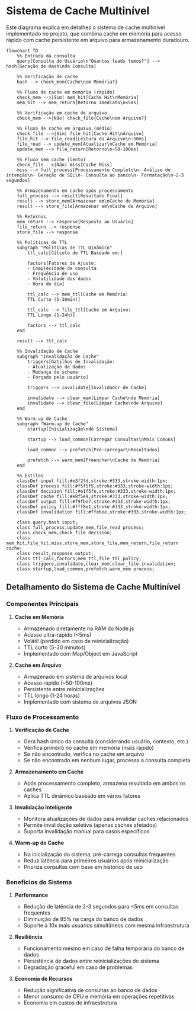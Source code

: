 # Sistema de Cache Multinível

Este diagrama explica em detalhes o sistema de cache multinível implementado no projeto, que combina cache em memória para acesso rápido com cache persistente em arquivo para armazenamento duradouro.

```mermaid
flowchart TD
    %% Entrada da consulta
    query[Consulta do Usuário\n"Quantos leads temos?"] --> hash[Geração de Hash\nda Consulta]
    
    %% Verificação de cache
    hash --> check_mem{Cache\nem Memória?}
    
    %% Fluxo de cache em memória (rápido)
    check_mem -->|Sim| mem_hit[Cache Hit\nMemória]
    mem_hit --> mem_return[Retorno Imediato\n<5ms]
    
    %% Verificação em cache de arquivo
    check_mem -->|Não| check_file{Cache\nem Arquivo?}
    
    %% Fluxo de cache em arquivo (médio)
    check_file -->|Sim| file_hit[Cache Hit\nArquivo]
    file_hit --> file_read[Leitura do Arquivo\n~50ms]
    file_read --> update_mem[Atualizar\nCache em Memória]
    update_mem --> file_return[Retorno\n~50-100ms]
    
    %% Fluxo sem cache (lento)
    check_file -->|Não| miss[Cache Miss]
    miss --> full_process[Processamento Completo\n- Análise de intenção\n- Geração de SQL\n- Consulta ao banco\n- Formatação\n~2-3 segundos]
    
    %% Armazenamento em cache após processamento
    full_process --> result[Resultado Final]
    result --> store_mem[Armazenar em\nCache de Memória]
    result --> store_file[Armazenar em\nCache de Arquivo]
    
    %% Retornos
    mem_return --> response[Resposta ao Usuário]
    file_return --> response
    store_file --> response
    
    %% Políticas de TTL
    subgraph "Políticas de TTL Dinâmico"
        ttl_calc[Cálculo de TTL Baseado em:]
        
        factors[Fatores de Ajuste:
        - Complexidade da consulta
        - Frequência de uso
        - Volatilidade dos dados
        - Hora do dia]
        
        ttl_calc --> mem_ttl[Cache em Memória:
        TTL Curto (5-30min)]
        
        ttl_calc --> file_ttl[Cache em Arquivo:
        TTL Longo (1-24h)]
        
        factors --> ttl_calc
    end
    
    result --> ttl_calc
    
    %% Invalidação de Cache
    subgraph "Invalidação de Cache"
        triggers[Gatilhos de Invalidação:
        - Atualização de dados
        - Mudança de schema
        - Forçado pelo usuário]
        
        triggers --> invalidate[Invalidador de Cache]
        
        invalidate --> clear_mem[Limpar Cache\nde Memória]
        invalidate --> clear_file[Limpar Cache\nde Arquivo]
    end
    
    %% Warm-up de Cache
    subgraph "Warm-up de Cache"
        startup[Inicialização\ndo Sistema]
        
        startup --> load_common[Carregar Consultas\nMais Comuns]
        
        load_common --> prefetch[Pré-carregar\nResultados]
        
        prefetch --> warm_mem[Preencher\nCache de Memória]
    end
    
    %% Estilos
    classDef input fill:#e3f2fd,stroke:#333,stroke-width:1px;
    classDef process fill:#f5f5f5,stroke:#333,stroke-width:1px;
    classDef decision fill:#e1f5fe,stroke:#333,stroke-width:1px;
    classDef cache fill:#e8f5e9,stroke:#333,stroke-width:1px;
    classDef output fill:#f9fbe7,stroke:#333,stroke-width:1px;
    classDef policy fill:#fff8e1,stroke:#333,stroke-width:1px;
    classDef invalidation fill:#ffebee,stroke:#333,stroke-width:1px;
    
    class query,hash input;
    class full_process,update_mem,file_read process;
    class check_mem,check_file decision;
    class mem_hit,file_hit,miss,store_mem,store_file,mem_return,file_return cache;
    class result,response output;
    class ttl_calc,factors,mem_ttl,file_ttl policy;
    class triggers,invalidate,clear_mem,clear_file invalidation;
    class startup,load_common,prefetch,warm_mem process;
```

## Detalhamento do Sistema de Cache Multinível

### Componentes Principais

1. **Cache em Memória**
   - Armazenado diretamente na RAM do Node.js
   - Acesso ultra-rápido (<5ms)
   - Volátil (perdido em caso de reinicialização)
   - TTL curto (5-30 minutos)
   - Implementado com Map/Object em JavaScript

2. **Cache em Arquivo**
   - Armazenado em sistema de arquivos local
   - Acesso rápido (~50-100ms)
   - Persistente entre reinicializações
   - TTL longo (1-24 horas)
   - Implementado com sistema de arquivos JSON

### Fluxo de Processamento

1. **Verificação de Cache**
   - Gera hash único da consulta (considerando usuário, contexto, etc.)
   - Verifica primeiro no cache em memória (mais rápido)
   - Se não encontrado, verifica no cache em arquivo
   - Se não encontrado em nenhum lugar, processa a consulta completa

2. **Armazenamento em Cache**
   - Após processamento completo, armazena resultado em ambos os caches
   - Aplica TTL dinâmico baseado em vários fatores

3. **Invalidação Inteligente**
   - Monitora atualizações de dados para invalidar caches relacionados
   - Permite invalidação seletiva (apenas caches afetados)
   - Suporta invalidação manual para casos específicos

4. **Warm-up de Cache**
   - Na inicialização do sistema, pré-carrega consultas frequentes
   - Reduz latência para primeiros usuários após reinicialização
   - Prioriza consultas com base em histórico de uso

### Benefícios do Sistema

1. **Performance**
   - Redução de latência de 2-3 segundos para <5ms em consultas frequentes
   - Diminuição de 85% na carga do banco de dados
   - Suporte a 10x mais usuários simultâneos com mesma infraestrutura

2. **Resiliência**
   - Funcionamento mesmo em caso de falha temporária do banco de dados
   - Persistência de dados entre reinicializações do sistema
   - Degradação graceful em caso de problemas

3. **Economia de Recursos**
   - Redução significativa de consultas ao banco de dados
   - Menor consumo de CPU e memória em operações repetitivas
   - Economia em custos de infraestrutura
